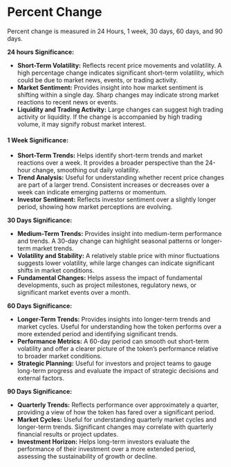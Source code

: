 # Percent Change

Percent change is measured in 24 Hours, 1 week, 30 days, 60 days, and 90 days.&#x20;

**24 hours Significance:**

* **Short-Term Volatility:** Reflects recent price movements and volatility. A high percentage change indicates significant short-term volatility, which could be due to market news, events, or trading activity.
* **Market Sentiment:** Provides insight into how market sentiment is shifting within a single day. Sharp changes may indicate strong market reactions to recent news or events.
* **Liquidity and Trading Activity:** Large changes can suggest high trading activity or liquidity. If the change is accompanied by high trading volume, it may signify robust market interest.

#### **1 Week Significance:**

* **Short-Term Trends:** Helps identify short-term trends and market reactions over a week. It provides a broader perspective than the 24-hour change, smoothing out daily volatility.
* **Trend Analysis:** Useful for understanding whether recent price changes are part of a larger trend. Consistent increases or decreases over a week can indicate emerging patterns or momentum.
* **Investor Sentiment:** Reflects investor sentiment over a slightly longer period, showing how market perceptions are evolving.

**30 Days Significance:**

* **Medium-Term Trends:** Provides insight into medium-term performance and trends. A 30-day change can highlight seasonal patterns or longer-term market trends.
* **Volatility and Stability:** A relatively stable price with minor fluctuations suggests lower volatility, while large changes can indicate significant shifts in market conditions.
* **Fundamental Changes:** Helps assess the impact of fundamental developments, such as project milestones, regulatory news, or significant market events over a month.

**60 Days Significance:**

* **Longer-Term Trends:** Provides insights into longer-term trends and market cycles. Useful for understanding how the token performs over a more extended period and identifying significant trends.
* **Performance Metrics:** A 60-day period can smooth out short-term volatility and offer a clearer picture of the token’s performance relative to broader market conditions.
* **Strategic Planning:** Useful for investors and project teams to gauge long-term progress and evaluate the impact of strategic decisions and external factors.

**90 Days Significance:**

* **Quarterly Trends:** Reflects performance over approximately a quarter, providing a view of how the token has fared over a significant period.
* **Market Cycles:** Useful for understanding quarterly market cycles and longer-term trends. Significant changes may correlate with quarterly financial results or project updates.
* **Investment Horizon:** Helps long-term investors evaluate the performance of their investment over a more extended period, assessing the sustainability of growth or decline.
